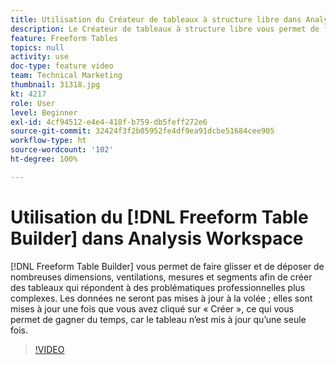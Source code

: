 ```yaml
---
title: Utilisation du Créateur de tableaux à structure libre dans Analysis Workspace
description: Le Créateur de tableaux à structure libre vous permet de faire glisser et de déposer de nombreuses dimensions, ventilations, mesures et segments afin de créer des tableaux qui répondent à des problématiques professionnelles plus complexes. Les données ne seront pas mises à jour à la volée ; elles sont mises à jour une fois que vous avez cliqué sur « Créer », ce qui vous permet de gagner du temps, car le tableau n’est mis à jour qu’une seule fois.
feature: Freeform Tables
topics: null
activity: use
doc-type: feature video
team: Technical Marketing
thumbnail: 31318.jpg
kt: 4217
role: User
level: Beginner
exl-id: 4cf94512-e4e4-418f-b759-db5feff272e6
source-git-commit: 32424f3f2b05952fe4df9ea91dcbe51684cee905
workflow-type: ht
source-wordcount: '102'
ht-degree: 100%

---
```


# Utilisation du [!DNL Freeform Table Builder] dans Analysis Workspace

[!DNL Freeform Table Builder] vous permet de faire glisser et de déposer de nombreuses dimensions, ventilations, mesures et segments afin de créer des tableaux qui répondent à des problématiques professionnelles plus complexes. Les données ne seront pas mises à jour à la volée ; elles sont mises à jour une fois que vous avez cliqué sur « Créer », ce qui vous permet de gagner du temps, car le tableau n’est mis à jour qu’une seule fois.

>[!VIDEO](https://video.tv.adobe.com/v/31318/?quality=12)
